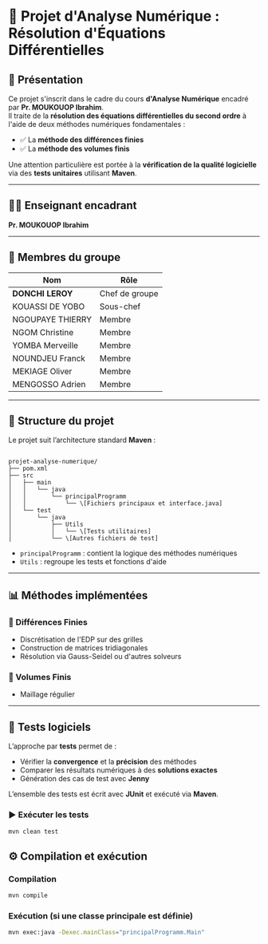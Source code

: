 # 🧮 Projet d'Analyse Numérique : Résolution d'Équations Différentielles

## 📘 Présentation

Ce projet s'inscrit dans le cadre du cours **d'Analyse Numérique** encadré par **Pr. MOUKOUOP Ibrahim**.  
Il traite de la **résolution des équations différentielles du second ordre** à l'aide de deux méthodes numériques fondamentales :

- ✅ La **méthode des différences finies**
- ✅ La **méthode des volumes finis**

Une attention particulière est portée à la **vérification de la qualité logicielle** via des **tests unitaires** utilisant **Maven**.

---

## 🧑‍🏫 Enseignant encadrant

**Pr. MOUKOUOP Ibrahim**

---

## 👥 Membres du groupe

| Nom              | Rôle           |
| ---------------- | -------------- |
| **DONCHI LEROY** | Chef de groupe |
| KOUASSI DE YOBO  | Sous-chef      |
| NGOUPAYE THIERRY | Membre         |
| NGOM Christine   | Membre         |
| YOMBA Merveille  | Membre         |
| NOUNDJEU Franck  | Membre         |
| MEKIAGE Oliver   | Membre         |
| MENGOSSO Adrien  | Membre         |

---


## 📂 Structure du projet

Le projet suit l’architecture standard **Maven** :

```

projet-analyse-numerique/
├── pom.xml
├── src
│   ├── main
│   │   └── java
│   │       └── principalProgramm
│   │           └── \[Fichiers principaux et interface.java]
│   └── test
│       └── java
│           ├── Utils
│           │   └── \[Tests utilitaires]
│           └── \[Autres fichiers de test]

````

- `principalProgramm` : contient la logique des méthodes numériques
- `Utils` : regroupe les tests et fonctions d'aide

---

## 📊 Méthodes implémentées

### 🔹 Différences Finies
- Discrétisation de l'EDP sur des grilles
- Construction de matrices tridiagonales
- Résolution via Gauss-Seidel ou d'autres solveurs

### 🔹 Volumes Finis
- Maillage régulier

---

## 🧪 Tests logiciels

L’approche par **tests** permet de :
- Vérifier la **convergence** et la **précision** des méthodes
- Comparer les résultats numériques à des **solutions exactes**
- Génération des cas de test avec **Jenny**

L’ensemble des tests est écrit avec **JUnit** et exécuté via **Maven**.

### ▶️ Exécuter les tests
```bash
mvn clean test
````


## ⚙️ Compilation et exécution

### Compilation

```bash
mvn compile
```

### Exécution (si une classe principale est définie)

```bash
mvn exec:java -Dexec.mainClass="principalProgramm.Main"
```

